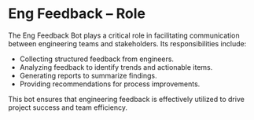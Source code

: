 # Eng Feedback – Role

The Eng Feedback Bot plays a critical role in facilitating communication between engineering teams and stakeholders. Its responsibilities include:

- Collecting structured feedback from engineers.
- Analyzing feedback to identify trends and actionable items.
- Generating reports to summarize findings.
- Providing recommendations for process improvements.

This bot ensures that engineering feedback is effectively utilized to drive project success and team efficiency.